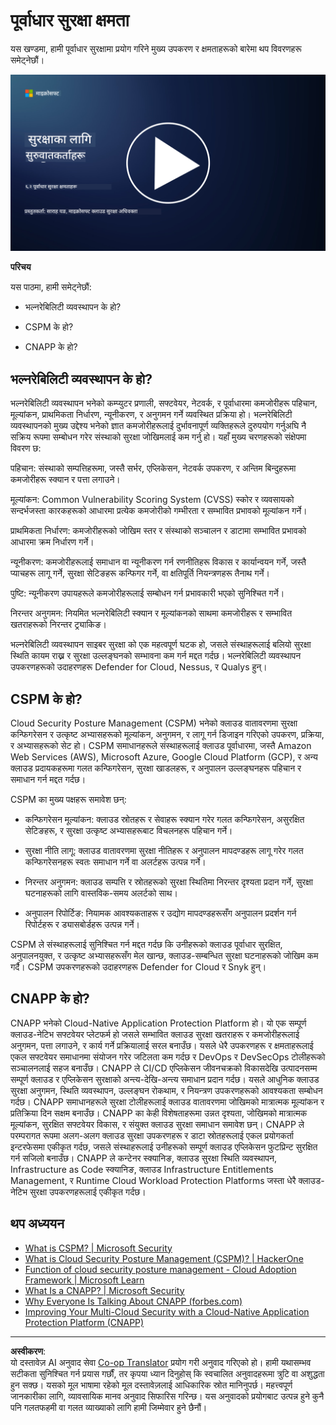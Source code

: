 <!--
CO_OP_TRANSLATOR_METADATA:
{
  "original_hash": "7d79ba0e7668b3bdae1fba7aa047f6c0",
  "translation_date": "2025-09-04T00:10:58+00:00",
  "source_file": "6.2 Infrastructure security capabilities.md",
  "language_code": "ne"
}
-->
# पूर्वाधार सुरक्षा क्षमता

यस खण्डमा, हामी पूर्वाधार सुरक्षामा प्रयोग गरिने मुख्य उपकरण र क्षमताहरूको बारेमा थप विवरणहरू समेट्नेछौं।

[![भिडियो हेर्नुहोस्](../../translated_images/6-2_placeholder.f7538e1d434bd1ef305625337af1f71c49c86582d6f2d5dbc0d349cae2086e01.ne.png)](https://learn-video.azurefd.net/vod/player?id=cc87bbae-0fea-4899-9f09-868724719b96)

**परिचय**

यस पाठमा, हामी समेट्नेछौं:

- भल्नरेबिलिटी व्यवस्थापन के हो?

- CSPM के हो?

- CNAPP के हो?

## भल्नरेबिलिटी व्यवस्थापन के हो?

भल्नरेबिलिटी व्यवस्थापन भनेको कम्प्युटर प्रणाली, सफ्टवेयर, नेटवर्क, र पूर्वाधारमा कमजोरीहरू पहिचान, मूल्यांकन, प्राथमिकता निर्धारण, न्यूनीकरण, र अनुगमन गर्ने व्यवस्थित प्रक्रिया हो। भल्नरेबिलिटी व्यवस्थापनको मुख्य उद्देश्य भनेको ज्ञात कमजोरीहरूलाई दुर्भावनापूर्ण व्यक्तिहरूले दुरुपयोग गर्नुअघि नै सक्रिय रूपमा सम्बोधन गरेर संस्थाको सुरक्षा जोखिमलाई कम गर्नु हो। यहाँ मुख्य चरणहरूको संक्षेपमा विवरण छ:

पहिचान: संस्थाको सम्पत्तिहरूमा, जस्तै सर्भर, एप्लिकेसन, नेटवर्क उपकरण, र अन्तिम बिन्दुहरूमा कमजोरीहरू स्क्यान र पत्ता लगाउने।

मूल्यांकन: Common Vulnerability Scoring System (CVSS) स्कोर र व्यवसायको सन्दर्भजस्ता कारकहरूको आधारमा प्रत्येक कमजोरीको गम्भीरता र सम्भावित प्रभावको मूल्यांकन गर्ने।

प्राथमिकता निर्धारण: कमजोरीहरूको जोखिम स्तर र संस्थाको सञ्चालन र डाटामा सम्भावित प्रभावको आधारमा क्रम निर्धारण गर्ने।

न्यूनीकरण: कमजोरीहरूलाई समाधान वा न्यूनीकरण गर्न रणनीतिहरू विकास र कार्यान्वयन गर्ने, जस्तै प्याचहरू लागू गर्ने, सुरक्षा सेटिङहरू कन्फिगर गर्ने, वा क्षतिपूर्ति नियन्त्रणहरू तैनाथ गर्ने।

पुष्टि: न्यूनीकरण उपायहरूले कमजोरीहरूलाई सम्बोधन गर्न प्रभावकारी भएको सुनिश्चित गर्ने।

निरन्तर अनुगमन: नियमित भल्नरेबिलिटी स्क्यान र मूल्यांकनको साथमा कमजोरीहरू र सम्भावित खतराहरूको निरन्तर ट्र्याकिङ।

भल्नरेबिलिटी व्यवस्थापन साइबर सुरक्षा को एक महत्वपूर्ण घटक हो, जसले संस्थाहरूलाई बलियो सुरक्षा स्थिति कायम राख्न र सुरक्षा उल्लङ्घनको सम्भावना कम गर्न मद्दत गर्दछ। भल्नरेबिलिटी व्यवस्थापन उपकरणहरूको उदाहरणहरू Defender for Cloud, Nessus, र Qualys हुन्।

## CSPM के हो?

Cloud Security Posture Management (CSPM) भनेको क्लाउड वातावरणमा सुरक्षा कन्फिगरेसन र उत्कृष्ट अभ्यासहरूको मूल्यांकन, अनुगमन, र लागू गर्न डिजाइन गरिएको उपकरण, प्रक्रिया, र अभ्यासहरूको सेट हो। CSPM समाधानहरूले संस्थाहरूलाई क्लाउड पूर्वाधारमा, जस्तै Amazon Web Services (AWS), Microsoft Azure, Google Cloud Platform (GCP), र अन्य क्लाउड प्रदायकहरूमा गलत कन्फिगरेसन, सुरक्षा खाडलहरू, र अनुपालन उल्लङ्घनहरू पहिचान र समाधान गर्न मद्दत गर्दछ।

CSPM का मुख्य पक्षहरू समावेश छन्:

- कन्फिगरेसन मूल्यांकन: क्लाउड स्रोतहरू र सेवाहरू स्क्यान गरेर गलत कन्फिगरेसन, असुरक्षित सेटिङहरू, र सुरक्षा उत्कृष्ट अभ्यासहरूबाट विचलनहरू पहिचान गर्ने।

- सुरक्षा नीति लागू: क्लाउड वातावरणमा सुरक्षा नीतिहरू र अनुपालन मापदण्डहरू लागू गरेर गलत कन्फिगरेसनहरू स्वतः समाधान गर्ने वा अलर्टहरू उत्पन्न गर्ने।

- निरन्तर अनुगमन: क्लाउड सम्पत्ति र स्रोतहरूको सुरक्षा स्थितिमा निरन्तर दृश्यता प्रदान गर्ने, सुरक्षा घटनाहरूको लागि वास्तविक-समय अलर्टको साथ।

- अनुपालन रिपोर्टिङ: नियामक आवश्यकताहरू र उद्योग मापदण्डहरूसँग अनुपालन प्रदर्शन गर्न रिपोर्टहरू र ड्यासबोर्डहरू उत्पन्न गर्ने।

CSPM ले संस्थाहरूलाई सुनिश्चित गर्न मद्दत गर्दछ कि उनीहरूको क्लाउड पूर्वाधार सुरक्षित, अनुपालनयुक्त, र उत्कृष्ट अभ्यासहरूसँग मेल खान्छ, क्लाउड-सम्बन्धित सुरक्षा घटनाहरूको जोखिम कम गर्दै। CSPM उपकरणहरूको उदाहरणहरू Defender for Cloud र Snyk हुन्।

## CNAPP के हो?

CNAPP भनेको Cloud-Native Application Protection Platform हो। यो एक सम्पूर्ण क्लाउड-नेटिभ सफ्टवेयर प्लेटफर्म हो जसले सम्भावित क्लाउड सुरक्षा खतराहरू र कमजोरीहरूलाई अनुगमन, पत्ता लगाउने, र कार्य गर्ने प्रक्रियालाई सरल बनाउँछ। यसले धेरै उपकरणहरू र क्षमताहरूलाई एकल सफ्टवेयर समाधानमा संयोजन गरेर जटिलता कम गर्दछ र DevOps र DevSecOps टोलीहरूको सञ्चालनलाई सहज बनाउँछ। CNAPP ले CI/CD एप्लिकेसन जीवनचक्रको विकासदेखि उत्पादनसम्म सम्पूर्ण क्लाउड र एप्लिकेसन सुरक्षाको अन्त्य-देखि-अन्त्य समाधान प्रदान गर्दछ। यसले आधुनिक क्लाउड सुरक्षा अनुगमन, स्थिति व्यवस्थापन, उल्लङ्घन रोकथाम, र नियन्त्रण उपकरणहरूको आवश्यकता सम्बोधन गर्दछ। CNAPP समाधानहरूले सुरक्षा टोलीहरूलाई क्लाउड वातावरणमा जोखिमको मात्रात्मक मूल्यांकन र प्रतिक्रिया दिन सक्षम बनाउँछ। CNAPP का केही विशेषताहरूमा उन्नत दृश्यता, जोखिमको मात्रात्मक मूल्यांकन, सुरक्षित सफ्टवेयर विकास, र संयुक्त क्लाउड सुरक्षा समाधान समावेश छन्। CNAPP ले परम्परागत रूपमा अलग-अलग क्लाउड सुरक्षा उपकरणहरू र डाटा स्रोतहरूलाई एकल प्रयोगकर्ता इन्टरफेसमा एकीकृत गर्दछ, जसले संस्थाहरूलाई उनीहरूको सम्पूर्ण क्लाउड एप्लिकेसन फुटप्रिन्ट सुरक्षित गर्न सजिलो बनाउँछ। CNAPP ले कन्टेनर स्क्यानिङ, क्लाउड सुरक्षा स्थिति व्यवस्थापन, Infrastructure as Code स्क्यानिङ, क्लाउड Infrastructure Entitlements Management, र Runtime Cloud Workload Protection Platforms जस्ता धेरै क्लाउड-नेटिभ सुरक्षा उपकरणहरूलाई एकीकृत गर्दछ।

## थप अध्ययन
- [What is CSPM? | Microsoft Security](https://www.microsoft.com/security/business/security-101/what-is-cspm?WT.mc_id=academic-96948-sayoung)
- [What is Cloud Security Posture Management (CSPM)? | HackerOne](https://www.hackerone.com/knowledge-center/what-cloud-security-posture-management)
- [Function of cloud security posture management - Cloud Adoption Framework | Microsoft Learn](https://learn.microsoft.com/azure/cloud-adoption-framework/organize/cloud-security-posture-management?WT.mc_id=academic-96948-sayoung)
- [What Is a CNAPP? | Microsoft Security](https://www.microsoft.com/security/business/security-101/what-is-cnapp?WT.mc_id=academic-96948-sayoung)
- [Why Everyone Is Talking About CNAPP (forbes.com)](https://www.forbes.com/sites/forbestechcouncil/2021/12/10/why-everyone-is-talking-about-cnapp/?sh=567275ca1549)
- [Improving Your Multi-Cloud Security with a Cloud-Native Application Protection Platform (CNAPP)](https://www.youtube.com/watch?v=5w42kQ_QjZg&t=212s)

---

**अस्वीकरण**:  
यो दस्तावेज़ AI अनुवाद सेवा [Co-op Translator](https://github.com/Azure/co-op-translator) प्रयोग गरी अनुवाद गरिएको हो। हामी यथासम्भव सटीकता सुनिश्चित गर्न प्रयास गर्छौं, तर कृपया ध्यान दिनुहोस् कि स्वचालित अनुवादहरूमा त्रुटि वा अशुद्धता हुन सक्छ। यसको मूल भाषामा रहेको मूल दस्तावेज़लाई आधिकारिक स्रोत मानिनुपर्छ। महत्त्वपूर्ण जानकारीका लागि, व्यावसायिक मानव अनुवाद सिफारिस गरिन्छ। यस अनुवादको प्रयोगबाट उत्पन्न हुने कुनै पनि गलतफहमी वा गलत व्याख्याको लागि हामी जिम्मेवार हुने छैनौं।